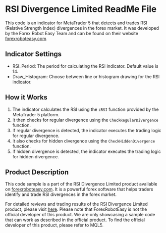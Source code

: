 # RSI Divergence Limited ReadMe File

This code is an indicator for MetaTrader 5 that detects and trades RSI (Relative Strength Index) divergences in the forex market. It was developed by the Forex Robot Easy Team and can be found on their website [forexroboteasy.com](https://forexroboteasy.com).

## Indicator Settings

- RSI_Period: The period for calculating the RSI indicator. Default value is 14.
- Draw_Histogram: Choose between line or histogram drawing for the RSI indicator.

## How it Works

1. The indicator calculates the RSI using the `iRSI` function provided by the MetaTrader 5 platform.
2. It then checks for regular divergence using the `CheckRegularDivergence` function.
3. If regular divergence is detected, the indicator executes the trading logic for regular divergence.
4. It also checks for hidden divergence using the `CheckHiddenDivergence` function.
5. If hidden divergence is detected, the indicator executes the trading logic for hidden divergence.

## Product Description

This code sample is a part of the RSI Divergence Limited product available on [forexroboteasy.com](https://forexroboteasy.com). It is a powerful forex software that helps traders identify and trade RSI divergences in the forex market.

For detailed reviews and trading results of the RSI Divergence Limited product, please visit [here](https://forexroboteasy.com/forex-robot-review/rsi-divergence-limited-review-and-download-the-powerful-forex-software-for-real-results/). Please note that ForexRobotEasy is not the official developer of this product. We are only showcasing a sample code that can work as described in the official product. To find the official developer of this product, please refer to MQL5.
